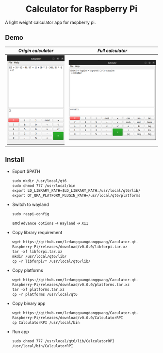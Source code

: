 <h1 align="center"> Calculator for Raspberry Pi </h1>

A light weight calculator app for raspberry pi.

## Demo
| ***Origin calculator*** | ***Full calculator***|
| -------------- | --------------- |
| ![orign calculator](https://raw.githubusercontent.com/ledangquangdangquang/Caculator-qt-linux/refs/heads/main/assets/origin-calculator.png) | ![full calculator](https://raw.githubusercontent.com/ledangquangdangquang/Caculator-qt-linux/refs/heads/main/assets/full-calculator.png)|

## Install
- Export $PATH
	```
	sudo mkdir /usr/local/qt6
	sudo chmod 777 /usr/local/bin
	export LD_LIBRARY_PATH=$LD_LIBRARY_PATH:/usr/local/qt6/lib/
	export QT_QPA_PLATFORM_PLUGIN_PATH=/usr/local/qt6/platforms
	```
- Switch to wayland 
	```
	sudo raspi-config
	```
	and `Advance options` -> `Wayland` -> `X11`

- Copy library requirement
	```
	wget https://github.com/ledangquangdangquang/Caculator-qt-Raspberry-Pi/releases/download/v0.0.0/libforpi.tar.xz
	tar -xf libforpi.tar.xz
	mkdir /usr/local/qt6/lib/
	cp -r libforpi/* /usr/local/qt6/lib/
	```

- Copy platforms     
	```
	wget https://github.com/ledangquangdangquang/Caculator-qt-Raspberry-Pi/releases/download/v0.0.0/platforms.tar.xz
	tar -xf platforms.tar.xz
	cp -r platforms /usr/local/qt6
	```                             
- Copy binary app
	```
	wget https://github.com/ledangquangdangquang/Caculator-qt-Raspberry-Pi/releases/download/v0.0.0/CalculatorRPI
	cp CalculatorRPI /usr/local/bin
	```
	
- Run app
	```
	sudo chmod 777 /usr/local/qt6/lib/CalculatorRPI
	/usr/local/bin/CalculatorRPI
	```



